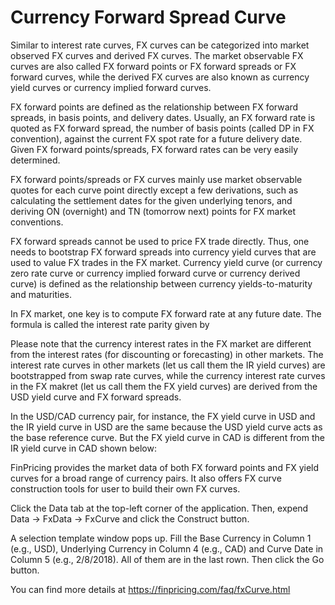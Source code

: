 # Currency Forward Spread Curve

Similar to interest rate curves, FX curves can be categorized into market observed FX curves and derived FX curves. The market observable FX curves are also called FX forward points or FX forward spreads or FX forward curves, while the derived FX curves are also known as currency yield curves or currency implied forward curves.

FX forward points are defined as the relationship between FX forward spreads, in basis points, and delivery dates. Usually, an FX forward rate is quoted as FX forward spread, the number of basis points (called DP in FX convention), against the current FX spot rate for a future delivery date. Given FX forward points/spreads, FX forward rates can be very easily determined.

FX forward points/spreads or FX curves mainly use market observable quotes for each curve point directly except a few derivations, such as calculating the settlement dates for the given underlying tenors, and deriving ON (overnight) and TN (tomorrow next) points for FX market conventions.

FX forward spreads cannot be used to price FX trade directly. Thus, one needs to bootstrap FX forward spreads into currency yield curves that are used to value FX trades in the FX market. Currency yield curve (or currency zero rate curve or currency implied forward curve or currency derived curve) is defined as the relationship between currency yields-to-maturity and maturities.

In FX market, one key is to compute FX forward rate at any future date. The formula is called the interest rate parity given by

Please note that the currency interest rates in the FX market are different from the interest rates (for discounting or forecasting) in other markets. The interest rate curves in other markets (let us call them the IR yield curves) are bootstrapped from swap rate curves, while the currency interest rate curves in the FX makret (let us call them the FX yield curves) are derived from the USD yield curve and FX forward spreads.

In the USD/CAD currency pair, for instance, the FX yield curve in USD and the IR yield curve in USD are the same because the USD yield curve acts as the base reference curve. But the FX yield curve in CAD is different from the IR yield curve in CAD shown below:

FinPricing provides the market data of both FX forward points and FX yield curves for a broad range of currency pairs. It also offers FX curve construction tools for user to build their own FX curves.

Click the Data tab at the top-left corner of the application. Then, expend Data -> FxData -> FxCurve and click the Construct button.

A selection template window pops up. Fill the Base Currency in Column 1 (e.g., USD), Underlying Currency in Column 4 (e.g., CAD) and Curve Date in Column 5 (e.g., 2/8/2018). All of them are in the last rown. Then click the Go button.

You can find more details at
https://finpricing.com/faq/fxCurve.html

